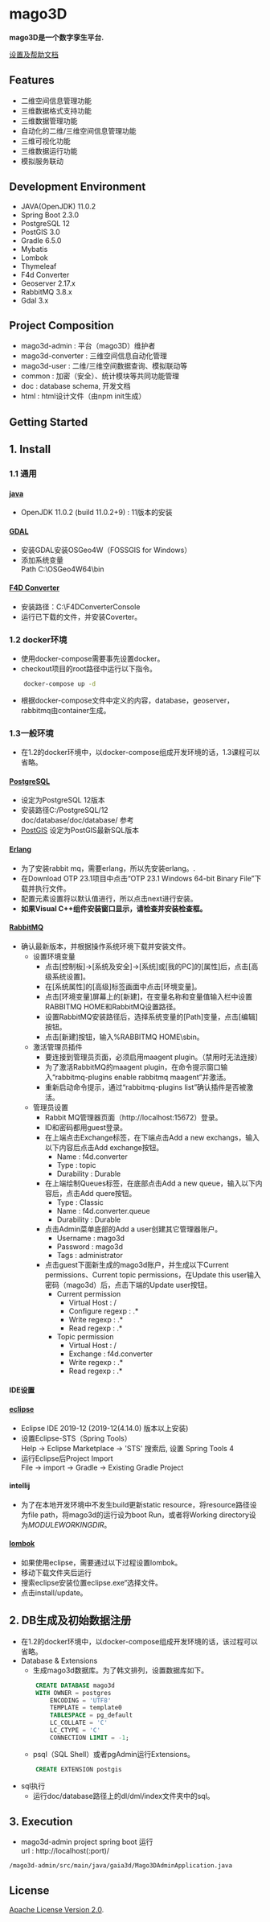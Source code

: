# mago3D
<strong>mago3D是一个数字孪生平台.</strong>

[设置及帮助文档](https://gaia3d.atlassian.net/wiki/spaces/education/pages/71892997/mago3D)

## Features
- 二维空间信息管理功能
- 三维数据格式支持功能
- 三维数据管理功能
- 自动化的二维/三维空间信息管理功能
- 三维可视化功能
- 三维数据运行功能
- 模拟服务联动

## Development Environment
- JAVA(OpenJDK) 11.0.2
- Spring Boot 2.3.0
- PostgreSQL 12
- PostGIS 3.0
- Gradle 6.5.0
- Mybatis
- Lombok
- Thymeleaf
- F4d Converter
- Geoserver 2.17.x
- RabbitMQ 3.8.x
- Gdal 3.x

## Project Composition
- mago3d-admin : 平台（mago3D）维护者     
- mago3d-converter : 三维空间信息自动化管理
- mago3d-user : 二维/三维空间数据查询、模拟联动等
- common : 加密（安全）、统计模块等共同功能管理
- doc : database schema, 开发文档
- html : html设计文件（由npm init生成）

## Getting Started

## 1. Install
### 1.1 通用
#### [java](https://jdk.java.net/archive/)
- OpenJDK 11.0.2 (build 11.0.2+9) : 11版本的安装

#### [GDAL](https://trac.osgeo.org/osgeo4w/)
- 安装GDAL安装OSGeo4W（FOSSGIS for Windows）
- 添加系统变量 <br>
  Path C:\OSGeo4W64\bin
  
#### [F4D Converter](https://github.com/Gaia3D/F4DConverter/blob/master/install/SetupF4DConverter.msi)
- 安装路径：C:\F4DConverterConsole
- 运行已下载的文件，并安装Coverter。
 
### 1.2 docker环境
- 使用docker-compose需要事先设置docker。
- checkout项目的root路径中运行以下指令。 
~~~ cmd
    docker-compose up -d
~~~
- 根据docker-compose文件中定义的内容，database，geoserver，rabbitmq由container生成。 

### 1.3一般环境
- 在1.2的docker环境中，以docker-compose组成开发环境的话，1.3课程可以省略。 

#### [PostgreSQL](https://www.enterprisedb.com/downloads/postgres-postgresql-downloads)
- 设定为PostgreSQL 12版本
- 安装路径C:/PostgreSQL/12 <br>
  doc/database/doc/database/ 参考
- [PostGIS](https://postgis.net/) 设定为PostGIS最新SQL版本

#### [Erlang](https://www.erlang.org/downloads)
- 为了安装rabbit mq，需要erlang，所以先安装erlang。.
- 在Download OTP 23.1项目中点击“OTP 23.1 Windows 64-bit Binary File”下载并执行文件。
- 配置元素设置将以默认值进行，所以点击next进行安装。
- **如果Visual C++组件安装窗口显示，请检查并安装检查框。**

#### [RabbitMQ](https://www.rabbitmq.com/download.html)
- 确认最新版本，并根据操作系统环境下载并安装文件。
    - 设置环境变量
        - 点击[控制板]→[系统及安全]→[系统]或[我的PC]的[属性]后，点击[高级系统设置]。
        - 在[系统属性]的[高级]标签画面中点击[环境变量]。
        - 点击[环境变量]屏幕上的[新建]，在变量名称和变量值输入栏中设置RABBITMQ HOME和RabbitMQ设置路径。
        - 设置RabbitMQ安装路径后，选择系统变量的[Path]变量，点击[编辑]按钮。
        - 点击[新建]按钮，输入%RABBITMQ HOME\sbin。
    - 激活管理员插件
        - 要连接到管理员页面，必须启用maagent plugin。（禁用时无法连接）
        - 为了激活RabbitMQ的maagent plugin，在命令提示窗口输入“rabbitmq-plugins enable rabbitmq maagent”并激活。
        - 重新启动命令提示，通过“rabbitmq-plugins list”确认插件是否被激活。
    - 管理员设置
        - Rabbit MQ管理器页面（http://localhost:15672）登录。
        - ID和密码都用guest登录。
        - 在上端点击Exchange标签，在下端点击Add a new exchangs，输入以下内容后点击Add exchange按钮。 
            - Name : f4d.converter
            - Type : topic
            - Durability : Durable
        - 在上端绘制Queues标签，在底部点击Add a new queue，输入以下内容后，点击Add quere按钮。
            - Type : Classic
            - Name : f4d.converter.queue
            - Durability : Durable
        - 点击Admin菜单底部的Add a user创建其它管理器账户。
            - Username : mago3d
            - Password : mago3d
            - Tags : administrator
        - 点击guest下面新生成的mago3d账户，并生成以下Current permissions、Current topic permissions，在Update this user输入密码（mago3d）后，点击下端的Update user按钮。
            - Current permission
                - Virtual Host : /
                - Configure regexp : .*
                - Write regexp : .*
                - Read regexp : .*
            - Topic permission
                - Virtual Host : /
                - Exchange : f4d.converter
                - Write regexp : .*
                - Read regexp : .*
                
#### IDE设置 
#### [eclipse](https://www.eclipse.org/downloads/download.php?file=/oomph/epp/2019-12/R/eclipse-inst-win64.exe)
- Eclipse IDE 2019-12 (2019-12(4.14.0) 版本以上安装)<br>
- 设置Eclipse-STS（Spring Tools） <br>
  Help → Eclipse Marketplace → 'STS' 搜索后, 设置 Spring Tools 4
- 运行Eclipse后Project Import <br>
  File → import → Gradle → Existing Gradle Project
  
#### intellij
- 为了在本地开发环境中不发生build更新static resource，将resource路径设为file path，将mago3d的运行设为boot Run，或者将Working directory设为$MODULE WORKING DIR$。


#### [lombok](https://projectlombok.org/)
- 如果使用eclipse，需要通过以下过程设置lombok。
- 移动下载文件夹后运行
- 搜索eclipse安装位置eclipse.exe“选择文件。
- 点击install/update。



## 2. DB生成及初始数据注册
- 在1.2的docker环境中，以docker-compose组成开发环境的话，该过程可以省略。
- Database & Extensions
	- 生成mago3d数据库。为了韩文排列，设置数据库如下。
	~~~ sql
        CREATE DATABASE mago3d
        WITH OWNER = postgres
        	ENCODING = 'UTF8'
        	TEMPLATE = template0
        	TABLESPACE = pg_default
        	LC_COLLATE = 'C'
        	LC_CTYPE = 'C'
        	CONNECTION LIMIT = -1; 
    ~~~
	- psql（SQL Shell）或者pgAdmin运行Extensions。
	~~~ sql
        CREATE EXTENSION postgis
    ~~~
- sql执行
    - 运行doc/database路径上的dl/dml/index文件夹中的sql。

	   
## 3. Execution
- mago3d-admin project spring boot 运行 <br>
  url : http://localhost(:port)/
<pre><code>/mago3d-admin/src/main/java/gaia3d/Mago3DAdminApplication.java</code></pre>

## License
[Apache License Version 2.0](http://www.apache.org/licenses/LICENSE-2.0.html).